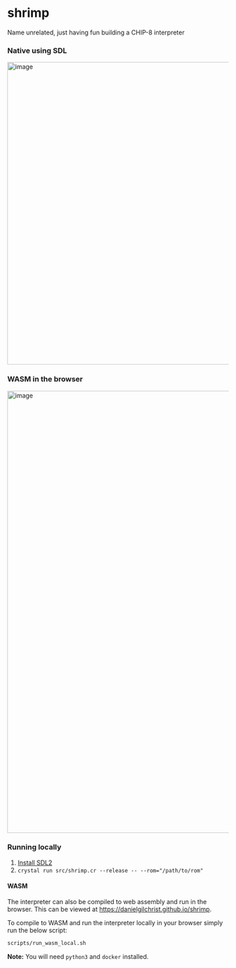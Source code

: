 # shrimp
Name unrelated, just having fun building a CHIP-8 interpreter

### Native using SDL
<img width="689" alt="image" src="https://github.com/user-attachments/assets/452659db-cdca-4fe2-9aec-8d42dc5834a5" />

### WASM in the browser
<img width="1007" alt="image" src="https://github.com/user-attachments/assets/cb7dff34-cb01-464b-8939-eaa332ec5c8c" />

### Running locally
1. [Install SDL2](https://wiki.libsdl.org/SDL2/Installation)
2. `crystal run src/shrimp.cr --release -- --rom="/path/to/rom"`

#### WASM
The interpreter can also be compiled to web assembly and run in the browser. This can be viewed at https://danielgilchrist.github.io/shrimp.

To compile to WASM and run the interpreter locally in your browser simply run the below script:
```sh
scripts/run_wasm_local.sh
```
**Note:** You will need `python3` and `docker` installed.
